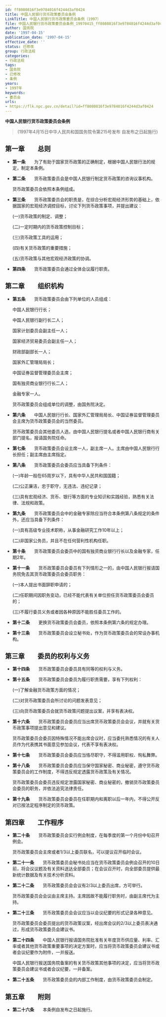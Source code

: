 ```yaml
---
id: ff8080816f3e9784016f4244d3af0424
title: 中国人民银行货币政策委员会条例
LinkTitle: 中国人民银行货币政策委员会条例（1997）
file: 中国人民银行货币政策委员会条例_19970415_ff8080816f3e9784016f4244d3af0424.docx
author: 国务院
date: '1997-04-15'
publication_date: '1997-04-15'
effective_date: ''
status: 已修改
group: 行政法规
categories:
- 行政法规
tags:
- 国务院
- 已修改
- 条例
years:
- 1997年
keywords:
- 委员会
urls:
- https://flk.npc.gov.cn/detail?id=ff8080816f3e9784016f4244d3af0424
---
```


**中国人民银行货币政策委员会条例**

> (1997年4月15日中华人民共和国国务院令第215号发布 自发布之日起施行)

## 第一章　　总则

- **第一条**　　为了有助于国家货币政策的正确制定，根据中国人民银行法的规定，制定本条例。

- **第二条**　　货币政策委员会是中国人民银行制定货币政策的咨询议事机构。

  货币政策委员会依照本条例组成。

- **第三条**　　货币政策委员会的职责是，在综合分析宏观经济形势的基础上，依据国家的宏观经济调控目标，讨论下列货币政策事项，并提出建议：

  (一)货币政策的制定、调整；

  (二)一定时期内的货币政策控制目标；

  (三)货币政策工具的运用；

  (四)有关货币政策的重要措施；

  (五)货币政策与其他宏观经济政策的协调。

- **第四条**　　货币政策委员会通过全体会议履行职责。

## 第二章　　组织机构

- **第五条**　　货币政策委员会由下列单位的人员组成：

  中国人民银行行长；

  中国人民银行副行长二人；

  国家计划委员会副主任一人；

  国家经济贸易委员会副主任一人；

  财政部副部长一人；

  国家外汇管理局局长；

  中国证券监督管理委员会主席；

  国有独资商业银行行长二人；

  金融专家一人。

  货币政策委员会组成单位的调整，由国务院决定。

- **第六条**　　中国人民银行行长、国家外汇管理局局长、中国证券监督管理委员会主席为货币政策委员会的当然委员。

  货币政策委员会其他委员人选，由中国人民银行提名或者中国人民银行商有关部门提名，报请国务院任命。

- **第七条**　　货币政策委员会设主席一人，副主席一人。主席由中国人民银行行长担任；副主席由主席指定。

- **第八条**　　货币政策委员会委员应当具备下列条件：

  (一)年龄一般在65周岁以下，具有中华人民共和国国籍；

  (二)公正廉洁，忠于职守，无违法、违纪记录；

  (三)具有宏观经济、货币、银行等方面的专业知识和实践经验，熟悉有关法律、法规和政策。

- **第九条**　　货币政策委员会中的金融专家除应当符合本条例第八条规定的条件外，还应当具备下列条件：

  (一)具有高级专业技术职称，从事金融研究工作10年以上；

  (二)非国家公务员，并且不在任何营利性机构任职。

- **第十条**　　货币政策委员会委员中的国有独资商业银行行长以及金融专家，任期2年。

- **第十一条**　　货币政策委员会委员有下列情形之一的，由中国人民银行报请国务院免去其货币政策委员会委员职务：

  (一)本人提出书面辞职申请的；

  (二)任职期间因职务变动，已经不能代表有关单位担任货币政策委员会委员的；

  (三)不履行委员义务或者因各种原因不能胜任委员工作的。

- **第十二条**　　更换货币政策委员会委员，依照本条例第六条的规定办理。

- **第十三条**　　货币政策委员会设立秘书处，作为货币政策委员会的常设办事机构。

## 第三章　　委员的权利与义务

- **第十四条**　　货币政策委员会委员具有同等的权利与义务。

- **第十五条**　　货币政策委员会委员为履行职责需要，享有下列权利：

  (一)了解金融货币政策方面的情况；

  (二)对货币政策委员会所讨论的问题发表意见；

  (三)向货币政策委员会就货币政策问题提出议案，并享有表决权。

- **第十六条**　　货币政策委员会委员应当出席货币政策委员会会议，并就有关货币政策事项提出意见和建议。

  货币政策委员会委员因特殊情况不能出席会议时，应当委托熟悉情况的有关人员作为代表携其书面意见参加会议，代表不享有表决权。

- **第十七条**　　货币政策委员会委员应当恪尽职守，不得滥用职权、徇私舞弊。

- **第十八条**　　货币政策委员会委员应当保守国家秘密、商业秘密，遵守货币政策委员会的工作制度，不得违反规定透露货币政策及有关情况。

  货币政策委员会委员违反规定泄露国家秘密、商业秘密的，撤销货币政策委员会委员的职务，并依法追究法律责任。

- **第十九条**　　货币政策委员会委员在任职期内和离职以后一年内，不得公开反对已按法定程序制定的货币政策。

## 第四章　　工作程序

- **第二十条**　　货币政策委员会实行例会制度，在每季度的第一个月份中旬召开例会。

  货币政策委员会主席或者1/3以上委员联名，可以提议召开临时会议。

- **第二十一条**　　货币政策委员会秘书处应当在货币政策委员会例会召开的10日前，将会议议题及有关资料送达全部委员；在会议召开时，向全部委员提供最新统计数据及有关技术分析资料。

- **第二十二条**　　货币政策委员会会议有2/3以上委员出席，方可举行。

  货币政策委员会会议由主席主持。主席因故不能履行职务时，由副主席代为主持。

- **第二十三条**　　货币政策委员会会议应当以会议纪要的形式记录各种意见。

  货币政策委员会委员提出的货币政策议案，经出席会议的2/3以上委员表决通过，形成货币政策委员会建议书。

- **第二十四条**　　中国人民银行报请国务院批准有关年度货币供应量、利率、汇率或者其他货币政策重要事项的决定方案时，应当将货币政策委员会建议书或者会议纪要作为附件，一并报送。

  中国人民银行报送国务院备案的有关货币政策其他事项的决定，应当将货币政策委员会建议书或者会议纪要，一并备案。

- **第二十五条**　　货币政策委员会的内部工作制度，由货币政策委员会制定。

## 第五章　　附则

- **第二十六条**　　本条例自发布之日起施行。
